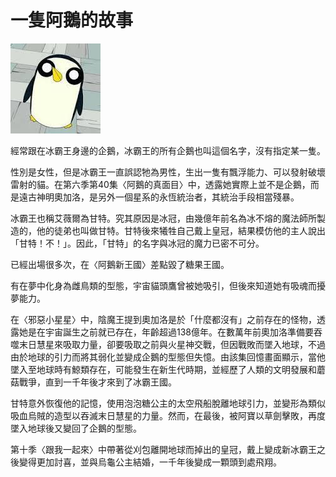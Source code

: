 # 一隻阿鵝的故事

![title](1435021.png)

經常跟在冰霸王身邊的企鵝，冰霸王的所有企鵝也叫這個名字，沒有指定某一隻。

性別是女性，但是冰霸王一直誤認牠為男性，生出一隻有飄浮能力、可以發射破壞雷射的貓。在第六季第40集〈阿鵝的真面目〉中，透露她實際上並不是企鵝，而是遠古神明奧加洛，是另外一個星系的永恆統治者，其統治手段相當殘暴。

冰霸王也稱艾薇爾為甘特。究其原因是冰冠，由幾億年前名為冰不熔的魔法師所製造的，他的徒弟也叫做甘特。甘特後來犧牲自己戴上皇冠，結果模仿他的主人說出「甘特！不！」。因此，「甘特」的名字與冰冠的魔力已密不可分。

已經出場很多次，在〈阿鵝新王國〉差點毀了糖果王國。

有在夢中化身為雌鳥類的型態，宇宙貓頭鷹曾被她吸引，但後來知道她有吸魂而擾夢能力。

在〈邪惡小星星〉中，陰魔王提到奧加洛是於「什麼都沒有」之前存在的怪物，透露她是在宇宙誕生之前就已存在，年齡超過138億年。在數萬年前奧加洛準備要吞噬末日慧星來吸取力量，卻要吸取之前與火星神交戰，但因戰敗而墜入地球，不過由於地球的引力而將其弱化並變成企鵝的型態但失憶。由該集回憶畫面顯示，當他墜入至地球時有鯨類存在，可能發生在新生代時期，並經歷了人類的文明發展和蘑菇戰爭，直到一千年後才來到了冰霸王國。

甘特意外恢復他的記憶，使用泡泡糖公主的太空飛船脫離地球引力，並變形為類似吸血烏賊的造型以吞滅末日慧星的力量。然而，在最後，被阿寶以草劍擊敗，再度墜入地球後又變回了企鵝的型態。

第十季〈跟我一起來〉中帶著從刈包離開地球而掉出的皇冠，戴上變成新冰霸王之後變得更加討喜，並與烏龜公主結婚，一千年後變成一顆頭到處飛翔。